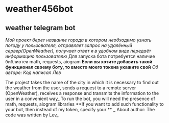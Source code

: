 # weather456bot
## **weather telegram bot**
_Мой проект берет название города в котором необходимо узнать погоду у пользователя, отправляет запрос на удалённый сервер(OpenWeather), получает ответ и в удобном виде передаёт информацию пользователю_
Для запуска бота потребуется наличие библиотек math, requests, aiogram
**Если вы хотите добавить такой функционал своему боту, то вместо моего токена укажите свой**
_Об авторе:
  Код написал Лев_



  The project takes the name of the city in which it is necessary to find out the weather from the user, sends a request to a remote server (OpenWeather), receives a response and transmits the information to the user in a convenient way_
To run the bot, you will need the presence of math, requests, aiogram libraries
**If you want to add such functionality to your bot, then instead of my token, specify your **
_ About author:
 The code was written by Lev_
